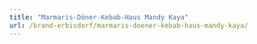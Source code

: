 ```yaml
---
title: "Marmaris-Döner-Kebab-Haus Mandy Kaya"
url: /brand-erbisdorf/marmaris-doener-kebab-haus-mandy-kaya/
---
```

